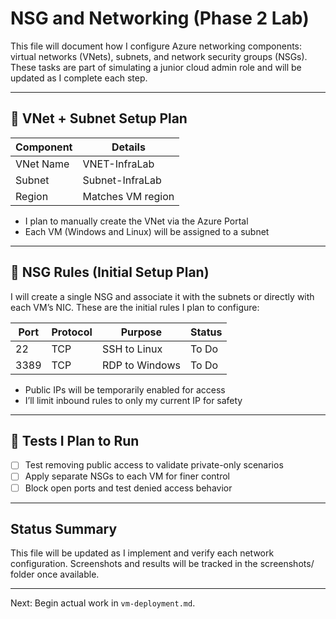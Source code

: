 # NSG and Networking (Phase 2 Lab)

This file will document how I configure Azure networking components: virtual networks (VNets), subnets, and network security groups (NSGs). 
These tasks are part of simulating a junior cloud admin role and will be updated as I complete each step.

---

## 🔧 VNet + Subnet Setup Plan

| Component | Details           |
| --------- | ----------------- |
| VNet Name | VNET-InfraLab   |
| Subnet    | Subnet-InfraLab |
| Region    | Matches VM region |

* I plan to manually create the VNet via the Azure Portal
* Each VM (Windows and Linux) will be assigned to a subnet

---

## 🔐 NSG Rules (Initial Setup Plan)

I will create a single NSG and associate it with the subnets or directly with each VM’s NIC. These are the initial rules I plan to configure:

| Port | Protocol | Purpose        | Status |
| ---- | -------- | -------------- | ------ |
| 22   | TCP      | SSH to Linux   | To Do  |
| 3389 | TCP      | RDP to Windows | To Do  |

* Public IPs will be temporarily enabled for access
* I’ll limit inbound rules to only my current IP for safety

---

## 🔄 Tests I Plan to Run

* [ ] Test removing public access to validate private-only scenarios
* [ ] Apply separate NSGs to each VM for finer control
* [ ] Block open ports and test denied access behavior

---

## Status Summary

This file will be updated as I implement and verify each network configuration. Screenshots and results will be tracked in the screenshots/ folder once available.

---

Next: Begin actual work in `vm-deployment.md`.
